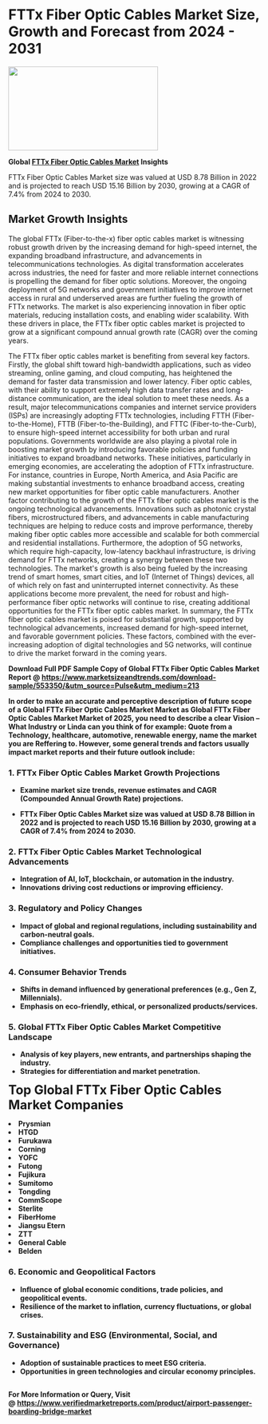 <H1>FTTx Fiber Optic Cables Market Size, Growth and Forecast from 2024 - 2031</H1><img class="aligncenter size-medium wp-image-584254" src="https://thirdeyenews.in/wp-content/uploads/2024/09/Global-Market-Research-300x168.jpeg" alt="" width="300" height="168" /><p><strong>Global&nbsp;<a href="https://www.marketsizeandtrends.com/download-sample/553350/&amp;utm_source=Pulse&amp;utm_medium=213">FTTx Fiber Optic Cables Market</a> Insights</strong></p><p>FTTx Fiber Optic Cables Market size was valued at USD 8.78 Billion in 2022 and is projected to reach USD 15.16 Billion by 2030, growing at a CAGR of 7.4% from 2024 to 2030.</p><p><h2>Market Growth Insights</h2> <p>The global FTTx (Fiber-to-the-x) fiber optic cables market is witnessing robust growth driven by the increasing demand for high-speed internet, the expanding broadband infrastructure, and advancements in telecommunications technologies. As digital transformation accelerates across industries, the need for faster and more reliable internet connections is propelling the demand for fiber optic solutions. Moreover, the ongoing deployment of 5G networks and government initiatives to improve internet access in rural and underserved areas are further fueling the growth of FTTx networks. The market is also experiencing innovation in fiber optic materials, reducing installation costs, and enabling wider scalability. With these drivers in place, the FTTx fiber optic cables market is projected to grow at a significant compound annual growth rate (CAGR) over the coming years.</p> <p><strong></strong></p> <p>The FTTx fiber optic cables market is benefiting from several key factors. Firstly, the global shift toward high-bandwidth applications, such as video streaming, online gaming, and cloud computing, has heightened the demand for faster data transmission and lower latency. Fiber optic cables, with their ability to support extremely high data transfer rates and long-distance communication, are the ideal solution to meet these needs. As a result, major telecommunications companies and internet service providers (ISPs) are increasingly adopting FTTx technologies, including FTTH (Fiber-to-the-Home), FTTB (Fiber-to-the-Building), and FTTC (Fiber-to-the-Curb), to ensure high-speed internet accessibility for both urban and rural populations. Governments worldwide are also playing a pivotal role in boosting market growth by introducing favorable policies and funding initiatives to expand broadband networks. These initiatives, particularly in emerging economies, are accelerating the adoption of FTTx infrastructure. For instance, countries in Europe, North America, and Asia Pacific are making substantial investments to enhance broadband access, creating new market opportunities for fiber optic cable manufacturers. Another factor contributing to the growth of the FTTx fiber optic cables market is the ongoing technological advancements. Innovations such as photonic crystal fibers, microstructured fibers, and advancements in cable manufacturing techniques are helping to reduce costs and improve performance, thereby making fiber optic cables more accessible and scalable for both commercial and residential installations. Furthermore, the adoption of 5G networks, which require high-capacity, low-latency backhaul infrastructure, is driving demand for FTTx networks, creating a synergy between these two technologies. The market's growth is also being fueled by the increasing trend of smart homes, smart cities, and IoT (Internet of Things) devices, all of which rely on fast and uninterrupted internet connectivity. As these applications become more prevalent, the need for robust and high-performance fiber optic networks will continue to rise, creating additional opportunities for the FTTx fiber optic cables market. In summary, the FTTx fiber optic cables market is poised for substantial growth, supported by technological advancements, increased demand for high-speed internet, and favorable government policies. These factors, combined with the ever-increasing adoption of digital technologies and 5G networks, will continue to drive the market forward in the coming years.</p> <p><strong></p><p><span class=""><strong>Download Full PDF Sample Copy of Global FTTx Fiber Optic Cables Market Report</strong> @ <a href="https://www.marketsizeandtrends.com/download-sample/553350/&amp;utm_source=Pulse&amp;utm_medium=213" target="_blank">https://www.marketsizeandtrends.com/download-sample/553350/&amp;utm_source=Pulse&amp;utm_medium=213</a></span></p><p>In order to make an accurate and perceptive description of future scope of a Global&nbsp;FTTx Fiber Optic Cables Market Market as Global&nbsp;FTTx Fiber Optic Cables Market Market of 2025, you need to describe a clear Vision &ndash; What Industry or Linda can you think of for example: Quote from a Technology, healthcare, automotive, renewable energy, name the market you are Reffering to. However, some general trends and factors usually impact market reports and their future outlook include:</p><h3>1.&nbsp;<strong>FTTx Fiber Optic Cables Market Growth Projections</strong></h3><ul><li>Examine market size trends, revenue estimates and CAGR (Compounded Annual Growth Rate) projections.</li><li><p>FTTx Fiber Optic Cables Market size was valued at USD 8.78 Billion in 2022 and is projected to reach USD 15.16 Billion by 2030, growing at a CAGR of 7.4% from 2024 to 2030.</p></li></ul><h3>2.&nbsp;<strong>FTTx Fiber Optic Cables Market Technological Advancements</strong></h3><ul><li>Integration of AI, IoT, blockchain, or automation in the industry.</li><li>Innovations driving cost reductions or improving efficiency.</li></ul><h3>3.&nbsp;<strong>Regulatory and Policy Changes</strong></h3><ul><li>Impact of global and regional regulations, including sustainability and carbon-neutral goals.</li><li>Compliance challenges and opportunities tied to government initiatives.</li></ul><h3>4.&nbsp;<strong>Consumer Behavior Trends</strong></h3><ul><li>Shifts in demand influenced by generational preferences (e.g., Gen Z, Millennials).</li><li>Emphasis on eco-friendly, ethical, or personalized products/services.</li></ul><h3>5.&nbsp;<strong>Global FTTx Fiber Optic Cables Market Competitive Landscape</strong></h3><ul><li>Analysis of key players, new entrants, and partnerships shaping the industry.</li><li>Strategies for differentiation and market penetration.</li></ul><p data-pm-slice="1 1 []"><span style="color: inherit; font-family: inherit; font-size: 25px;">Top Global FTTx Fiber Optic Cables Market Companies</span></p><div class="" data-test-id=""><p><li>Prysmian</li><li> HTGD</li><li> Furukawa</li><li> Corning</li><li> YOFC</li><li> Futong</li><li> Fujikura</li><li> Sumitomo</li><li> Tongding</li><li> CommScope</li><li> Sterlite</li><li> FiberHome</li><li> Jiangsu Etern</li><li> ZTT</li><li> General Cable</li><li> Belden</li></p></div><h3>6.&nbsp;<strong>Economic and Geopolitical Factors</strong></h3><ul><li>Influence of global economic conditions, trade policies, and geopolitical events.</li><li>Resilience of the market to inflation, currency fluctuations, or global crises.</li></ul><h3>7.&nbsp;<strong>Sustainability and ESG (Environmental, Social, and Governance)</strong></h3><ul><li>Adoption of sustainable practices to meet ESG criteria.</li><li>Opportunities in green technologies and circular economy principles.</li></ul><h2><strong style="font-size: 14px;">For More Information or Query, Visit @&nbsp;</strong><a style="background-color: #ffffff; font-size: 14px;" href="https://www.marketsizeandtrends.com/report/fttx-fiber-optic-cables-market/" target="_blank">https://www.verifiedmarketreports.com/product/airport-passenger-boarding-bridge-market</a></h2>
